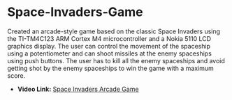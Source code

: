 # Space-Invaders-Game
Created an arcade-style game based on the classic Space Invaders using the TI-TM4C123 ARM Cortex M4 microcontroller and a Nokia 5110 LCD graphics display. The user can control the movement of the spaceship using a potentiometer and can shoot missiles at the enemy spaceships using push buttons. The user has to kill all the enemy spaceships and avoid getting shot by the enemy spaceships to win the game with a maximum score.

* **Video Link:**
[Space Invaders Arcade Game](https://www.youtube.com/watch?v=rewz7MFoS7Y)
